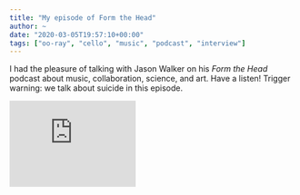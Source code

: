 ```yaml
---
title: "My episode of Form the Head"
author: ~
date: "2020-03-05T19:57:10+00:00"
tags: ["oo-ray", "cello", "music", "podcast", "interview"] 
---
```


I had the pleasure of talking with Jason Walker on his *Form the Head* podcast about music, collaboration, science, and art. Have a listen! Trigger warning: we talk about suicide in this episode.

<iframe style="border: solid 1px #dedede;"  src="https://app.stitcher.com/splayer/f/328956/67675927" width="220" height="150" frameborder="0" scrolling="no"></iframe>
